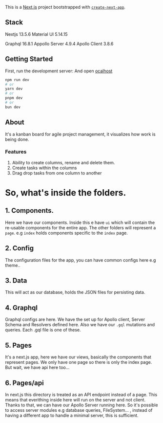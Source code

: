 This is a [Next.js](https://nextjs.org/) project bootstrapped with [`create-next-app`](https://github.com/vercel/next.js/tree/canary/packages/create-next-app).

## Stack
Nextjs 13.5.6
Material UI 5.14.15

Graphql 16.8.1
Appollo Server 4.9.4
Apollo Client 3.8.6

## Getting Started

First, run the development server: And open [ocalhost](http://localhost:3000/)

```bash
npm run dev
# or
yarn dev
# or
pnpm dev
# or
bun dev
```

## About 
It's a kanban board for agile project management, it visualizes how work is being done. 

### Features
1. Ability to create columns, rename and delete them.
2. Create tasks within the columns
3. Drag drop tasks from one column to another


# So, what's inside the folders.

## 1. Components.
Here we have our components. Inside this e have `ui` which will contain the re-usable components for the entire app.
The other folders will represent a `page`. e.g `index` holds components specific to the `index` page.

## 2. Config
The configuration files for the app, you can have common configs here e.g theme..

## 3. Data
This will act as our database, holds the JSON files for persisting data.

## 4. Graphql
Graphql configs are here. We have the set up for Apollo client, Server Schema and Resolvers defined here.
Also we have our `.gql` mutations and queries. Each .gql file is one of these.

## 5. Pages
It's a next.js app, here we have our views, basically the components that represent pages. We only have one page 
so there is only the index page. But wait, we have api here too...

## 6. Pages/api
In next.js this directory is treated as an API endpoint instead of a page. This means that everithing inside here 
will run on the server and not client. Thanks to that, we can have our Apollo Server running here. So it's possible
to access server modules e.g database queries, FileSystem... , instead of having a different app to handle a minimal
server, this is sufficient.